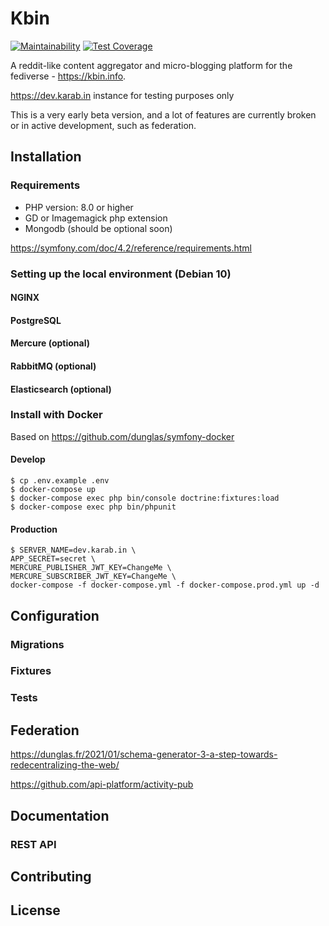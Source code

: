# Kbin
[![Maintainability](https://api.codeclimate.com/v1/badges/ee285c05da04524ea2f9/maintainability)](https://codeclimate.com/github/ernestwisniewski/kbin/maintainability)
[![Test Coverage](https://api.codeclimate.com/v1/badges/ee285c05da04524ea2f9/test_coverage)](https://codeclimate.com/github/ernestwisniewski/kbin/test_coverage)

A reddit-like content aggregator and micro-blogging platform for the fediverse - https://kbin.info.

https://dev.karab.in instance for testing purposes only

This is a very early beta version, and a lot of features are currently broken or in active development, such as federation.
## Installation
### Requirements
* PHP version: 8.0 or higher
* GD or Imagemagick php extension
* Mongodb (should be optional soon)

https://symfony.com/doc/4.2/reference/requirements.html
### Setting up the local environment (Debian 10)
#### NGINX
#### PostgreSQL
#### Mercure (optional)
#### RabbitMQ (optional)
#### Elasticsearch (optional)
### Install with Docker
Based on https://github.com/dunglas/symfony-docker
#### Develop
```console
$ cp .env.example .env
$ docker-compose up
$ docker-compose exec php bin/console doctrine:fixtures:load
$ docker-compose exec php bin/phpunit
```
#### Production
```console
$ SERVER_NAME=dev.karab.in \
APP_SECRET=secret \
MERCURE_PUBLISHER_JWT_KEY=ChangeMe \
MERCURE_SUBSCRIBER_JWT_KEY=ChangeMe \
docker-compose -f docker-compose.yml -f docker-compose.prod.yml up -d
```
## Configuration
### Migrations
### Fixtures
### Tests

## Federation
https://dunglas.fr/2021/01/schema-generator-3-a-step-towards-redecentralizing-the-web/

https://github.com/api-platform/activity-pub
## Documentation
### REST API

## Contributing

## License
